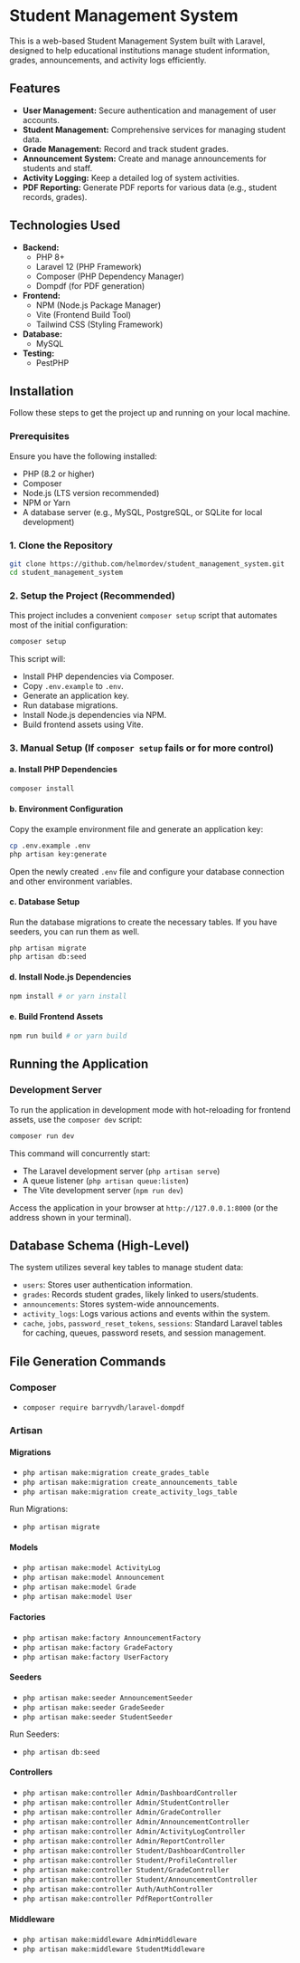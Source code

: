 # Student Management System

This is a web-based Student Management System built with Laravel, designed to help educational institutions manage student information, grades, announcements, and activity logs efficiently.

## Features

- **User Management:** Secure authentication and management of user accounts.
- **Student Management:** Comprehensive services for managing student data.
- **Grade Management:** Record and track student grades.
- **Announcement System:** Create and manage announcements for students and staff.
- **Activity Logging:** Keep a detailed log of system activities.
- **PDF Reporting:** Generate PDF reports for various data (e.g., student records, grades).

## Technologies Used

- **Backend:**
    - PHP 8+
    - Laravel 12 (PHP Framework)
    - Composer (PHP Dependency Manager)
    - Dompdf (for PDF generation)
- **Frontend:**
    - NPM (Node.js Package Manager)
    - Vite (Frontend Build Tool)
    - Tailwind CSS (Styling Framework)
- **Database:**
    - MySQL
- **Testing:**
    - PestPHP

## Installation

Follow these steps to get the project up and running on your local machine.

### Prerequisites

Ensure you have the following installed:

- PHP (8.2 or higher)
- Composer
- Node.js (LTS version recommended)
- NPM or Yarn
- A database server (e.g., MySQL, PostgreSQL, or SQLite for local development)

### 1. Clone the Repository

```bash
git clone https://github.com/helmordev/student_management_system.git
cd student_management_system
```

### 2. Setup the Project (Recommended)

This project includes a convenient `composer setup` script that automates most of the initial configuration:

```bash
composer setup
```

This script will:

- Install PHP dependencies via Composer.
- Copy `.env.example` to `.env`.
- Generate an application key.
- Run database migrations.
- Install Node.js dependencies via NPM.
- Build frontend assets using Vite.

### 3. Manual Setup (If `composer setup` fails or for more control)

#### a. Install PHP Dependencies

```bash
composer install
```

#### b. Environment Configuration

Copy the example environment file and generate an application key:

```bash
cp .env.example .env
php artisan key:generate
```

Open the newly created `.env` file and configure your database connection and other environment variables.

#### c. Database Setup

Run the database migrations to create the necessary tables. If you have seeders, you can run them as well.

```bash
php artisan migrate
php artisan db:seed
```

#### d. Install Node.js Dependencies

```bash
npm install # or yarn install
```

#### e. Build Frontend Assets

```bash
npm run build # or yarn build
```

## Running the Application

### Development Server

To run the application in development mode with hot-reloading for frontend assets, use the `composer dev` script:

```bash
composer run dev
```

This command will concurrently start:

- The Laravel development server (`php artisan serve`)
- A queue listener (`php artisan queue:listen`)
- The Vite development server (`npm run dev`)

Access the application in your browser at `http://127.0.0.1:8000` (or the address shown in your terminal).

## Database Schema (High-Level)

The system utilizes several key tables to manage student data:

- `users`: Stores user authentication information.
- `grades`: Records student grades, likely linked to users/students.
- `announcements`: Stores system-wide announcements.
- `activity_logs`: Logs various actions and events within the system.
- `cache`, `jobs`, `password_reset_tokens`, `sessions`: Standard Laravel tables for caching, queues, password resets, and session management.

## File Generation Commands

### Composer

- `composer require barryvdh/laravel-dompdf`

### Artisan

#### Migrations

- `php artisan make:migration create_grades_table`
- `php artisan make:migration create_announcements_table`
- `php artisan make:migration create_activity_logs_table`

Run Migrations:

- `php artisan migrate`

#### Models

- `php artisan make:model ActivityLog`
- `php artisan make:model Announcement`
- `php artisan make:model Grade`
- `php artisan make:model User`

#### Factories

- `php artisan make:factory AnnouncementFactory`
- `php artisan make:factory GradeFactory`
- `php artisan make:factory UserFactory`

#### Seeders

- `php artisan make:seeder AnnouncementSeeder`
- `php artisan make:seeder GradeSeeder`
- `php artisan make:seeder StudentSeeder`

Run Seeders:

- `php artisan db:seed`

#### Controllers

- `php artisan make:controller Admin/DashboardController`
- `php artisan make:controller Admin/StudentController`
- `php artisan make:controller Admin/GradeController`
- `php artisan make:controller Admin/AnnouncementController`
- `php artisan make:controller Admin/ActivityLogController`
- `php artisan make:controller Admin/ReportController`
- `php artisan make:controller Student/DashboardController`
- `php artisan make:controller Student/ProfileController`
- `php artisan make:controller Student/GradeController`
- `php artisan make:controller Student/AnnouncementController`
- `php artisan make:controller Auth/AuthController`
- `php artisan make:controller PdfReportController`

#### Middleware

- `php artisan make:middleware AdminMiddleware`
- `php artisan make:middleware StudentMiddleware`

